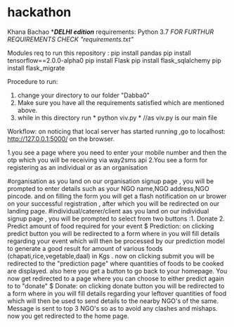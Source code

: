 # hackathon
Khana Bachao ******DELHI edition*****
requirements: Python 3.7
              *FOR FURTHUR REQUIREMENTS CHECK "requirements.txt"*

Modules req to run this repository : 
pip install pandas
pip install tensorflow==2.0.0-alpha0
pip install Flask
pip install flask_sqlalchemy
pip install flask_migrate

Procedure to run:
1. change your directory to our folder "Dabba0"
2. Make sure you have all the requirements satisfied which are mentioned above.
3. while in this directory run * python viv.py *             //as viv.py is our main file

Workflow:
on noticing that local server has started running ,go to localhost:
http://127.0.0.1:5000/ on the browser.

1.you see a page where you need to enter your mobile number and then the otp which you will be receiving via way2sms api
2.You see a form for registering as an individual or as an organisation

#organisation 
as you land on our organisation signup page , you will be prompted to enter details such as your NGO name,NGO address,NGO pincode.
and on filling the form you will get a flash notification on ur brower on your successful registration , after which you will be redirected on our landing page.
#individual/caterer/client
aas you land on our individual signup page , you will be prompted to select from two buttons :1. Donate    2. Predict amount of food required for your event
$ Prediction:
on clicking predict button you will be redirected to a form where in you will fill details regarding your event which will then be processed by our prediction model to generate a good result for amount of various foods (chapati,rice,vegetable,daal) in Kgs .
now on clicking submit you will be redirected to the "prediction page" where quantities of foods to be cooked are displayed.
also here you get a button to go back to your homepage.
You now get redirected to a page where you can choose to either predict again to to "donate"
$ Donate:
on clicking donate button you will be redirected to a form where in you will fill details regarding your leftover quantities of food which will then be used to send details to the nearby NGO's of the same.
Message is sent to top 3 NGO's so as to avoid any clashes and mishaps.
now you get redirected to the home page. 
